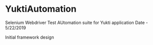 # YuktiAutomation
Selenium Webdriver Test AUtomation suite for Yukti application
Date - 5/22/2019

Initial framework design

